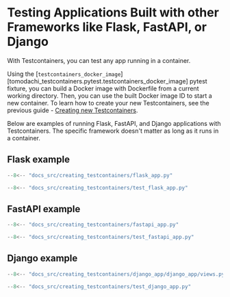 # Testing Applications Built with other Frameworks like Flask, FastAPI, or Django

With Testcontainers, you can test any app running in a container.

Using the [`testcontainers_docker_image`][tomodachi_testcontainers.pytest.testcontainers_docker_image] pytest fixture,
you can build a Docker image with Dockerfile from a current working directory.
Then, you can use the built Docker image ID to start a new container.
To learn how to create your new Testcontainers, see the previous guide - [Creating new Testcontainers](./creating-new-testcontainers.md).

Below are examples of running Flask, FastAPI, and Django applications with Testcontainers.
The specific framework doesn't matter as long as it runs in a container.

## Flask example

```py title="src/flask_app.py"
--8<-- "docs_src/creating_testcontainers/flask_app.py"
```

```py title="tests/test_flask_app.py"
--8<-- "docs_src/creating_testcontainers/test_flask_app.py"
```

## FastAPI example

```py title="src/fastapi_app.py"
--8<-- "docs_src/creating_testcontainers/fastapi_app.py"
```

```py title="tests/test_fastapi_app.py"
--8<-- "docs_src/creating_testcontainers/test_fastapi_app.py"
```

## Django example

```py title="src/django_app/django_app/views.py"
--8<-- "docs_src/creating_testcontainers/django_app/django_app/views.py"
```

```py title="tests/test_django_app.py"
--8<-- "docs_src/creating_testcontainers/test_django_app.py"
```
